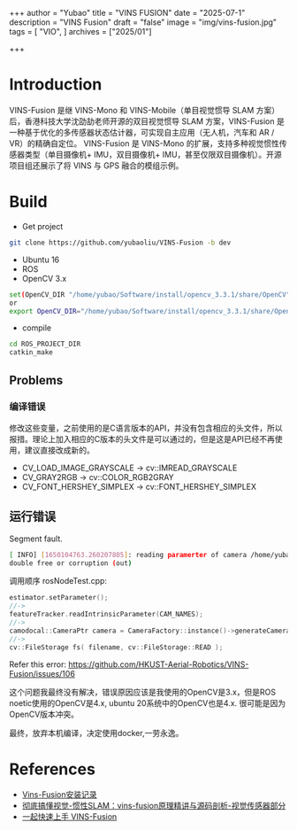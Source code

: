 +++
author = "Yubao"
title = "VINS FUSION"
date = "2025-07-1"
description = "VINS Fusion"
draft = "false"
image = "img/vins-fusion.jpg"
tags = [
    "VIO",
]
archives = ["2025/01"]

+++

# Introduction


VINS-Fusion 是继 VINS-Mono 和 VINS-Mobile（单目视觉惯导 SLAM 方案）后，香港科技大学沈劭劼老师开源的双目视觉惯导 SLAM 方案，VINS-Fusion 是一种基于优化的多传感器状态估计器，可实现自主应用（无人机，汽车和 AR / VR）的精确自定位。 VINS-Fusion 是 VINS-Mono 的扩展，支持多种视觉惯性传感器类型（单目摄像机+ IMU，双目摄像机+ IMU，甚至仅限双目摄像机）。开源项目组还展示了将 VINS 与 GPS 融合的模组示例。

# Build
- Get project
```sh
git clone https://github.com/yubaoliu/VINS-Fusion -b dev
```
- Ubuntu 16
- ROS
- OpenCV 3.x
```sh
set(OpenCV_DIR "/home/yubao/Software/install/opencv_3.3.1/share/OpenCV")
or
export OpenCV_DIR="/home/yubao/Software/install/opencv_3.3.1/share/OpenCV"
```
- compile
```sh
cd ROS_PROJECT_DIR
catkin_make
```

## Problems
### 编译错误
修改这些变量，之前使用的是C语言版本的API，并没有包含相应的头文件，所以报措。理论上加入相应的C版本的头文件是可以通过的，但是这是API已经不再使用，建议直接改成新的。
- CV_LOAD_IMAGE_GRAYSCALE -> cv::IMREAD_GRAYSCALE
- CV_GRAY2RGB -> cv::COLOR_RGB2GRAY
- CV_FONT_HERSHEY_SIMPLEX -> cv::FONT_HERSHEY_SIMPLEX

## 运行错误
Segment fault.

```sh
[ INFO] [1650104763.260207805]: reading paramerter of camera /home/yubao/catkin_ws/src/VINS-Fusion/config/euroc/cam0_mei.yaml
double free or corruption (out)
```

调用顺序
rosNodeTest.cpp:
```cpp
estimator.setParameter();
//->
featureTracker.readIntrinsicParameter(CAM_NAMES);
//->
camodocal::CameraPtr camera = CameraFactory::instance()->generateCameraFromYamlFile(calib_file[i]);
//->
cv::FileStorage fs( filename, cv::FileStorage::READ );
```

Refer this error: https://github.com/HKUST-Aerial-Robotics/VINS-Fusion/issues/106

这个问题我最终没有解决，错误原因应该是我使用的OpenCV是3.x，但是ROS noetic使用的OpenCV是4.x, ubuntu 20系统中的OpenCV也是4.x. 很可能是因为OpenCV版本冲突。

最终，放弃本机编译，决定使用docker,一劳永逸。


# References

- [Vins-Fusion安装记录](https://zhuanlan.zhihu.com/p/432167383)
- [彻底搞懂视觉-惯性SLAM：vins-fusion原理精讲与源码剖析-视觉传感器部分](https://www.bilibili.com/video/BV1YY41147k2)
- [一起快速上手 VINS-Fusion](https://zhuanlan.zhihu.com/p/62988961)
